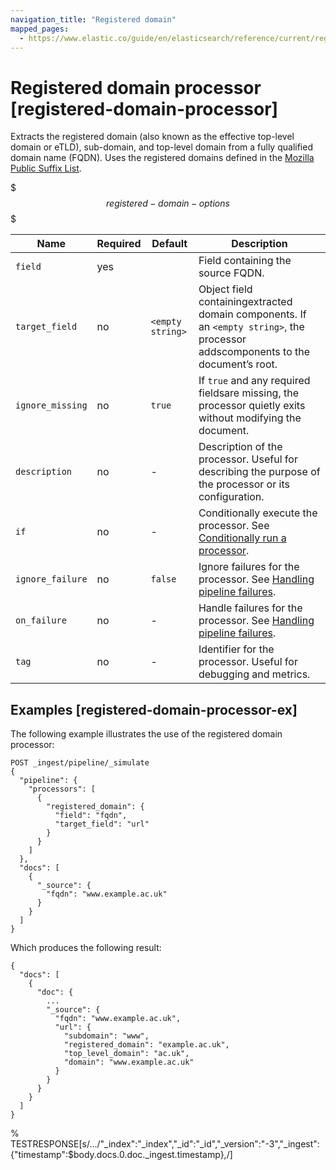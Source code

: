```yaml
---
navigation_title: "Registered domain"
mapped_pages:
  - https://www.elastic.co/guide/en/elasticsearch/reference/current/registered-domain-processor.html
---
```


# Registered domain processor [registered-domain-processor]


Extracts the registered domain (also known as the effective top-level domain or eTLD), sub-domain, and top-level domain from a fully qualified domain name (FQDN). Uses the registered domains defined in the [Mozilla Public Suffix List](https://publicsuffix.org/).

$$$registered-domain-options$$$

| Name | Required | Default | Description |
| --- | --- | --- | --- |
| `field` | yes |  | Field containing the source FQDN. |
| `target_field` | no | `<empty string>` | Object field containingextracted domain components. If an `<empty string>`, the processor addscomponents to the document’s root. |
| `ignore_missing` | no | `true` | If `true` and any required fieldsare missing, the processor quietly exits without modifying the document. |
| `description` | no | - | Description of the processor. Useful for describing the purpose of the processor or its configuration. |
| `if` | no | - | Conditionally execute the processor. See [Conditionally run a processor](docs-content://manage-data/ingest/transform-enrich/ingest-pipelines.md#conditionally-run-processor). |
| `ignore_failure` | no | `false` | Ignore failures for the processor. See [Handling pipeline failures](docs-content://manage-data/ingest/transform-enrich/ingest-pipelines.md#handling-pipeline-failures). |
| `on_failure` | no | - | Handle failures for the processor. See [Handling pipeline failures](docs-content://manage-data/ingest/transform-enrich/ingest-pipelines.md#handling-pipeline-failures). |
| `tag` | no | - | Identifier for the processor. Useful for debugging and metrics. |


## Examples [registered-domain-processor-ex]

The following example illustrates the use of the registered domain processor:

```console
POST _ingest/pipeline/_simulate
{
  "pipeline": {
    "processors": [
      {
        "registered_domain": {
          "field": "fqdn",
          "target_field": "url"
        }
      }
    ]
  },
  "docs": [
    {
      "_source": {
        "fqdn": "www.example.ac.uk"
      }
    }
  ]
}
```

Which produces the following result:

```console-result
{
  "docs": [
    {
      "doc": {
        ...
        "_source": {
          "fqdn": "www.example.ac.uk",
          "url": {
            "subdomain": "www",
            "registered_domain": "example.ac.uk",
            "top_level_domain": "ac.uk",
            "domain": "www.example.ac.uk"
          }
        }
      }
    }
  ]
}
```
%  TESTRESPONSE[s/\.\.\./"_index":"_index","_id":"_id","_version":"-3","_ingest":{"timestamp":$body.docs.0.doc._ingest.timestamp},/]

